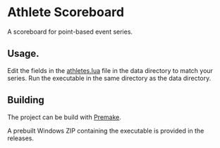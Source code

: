 # Athlete Scoreboard
A scoreboard for point-based event series.

## Usage.
Edit the fields in the [athletes.lua](data/athletes.lua) file in the data directory to match your series. Run the executable in the same directory as the data directory.

## Building
The project can be build with [Premake](https://premake.github.io/).

A prebuilt Windows ZIP containing the executable is provided in the releases.
